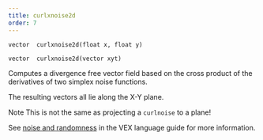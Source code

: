```yaml
---
title: curlxnoise2d
order: 7
---
```

`vector  curlxnoise2d(float x, float y)`

`vector  curlxnoise2d(vector xyt)`

Computes a divergence free vector field based on the cross product of the derivatives of two simplex noise functions.

The resulting vectors all lie along the X-Y plane.

Note
This is not the same as projecting a `curlnoise` to a plane!

See [noise and randomness](../random.html) in the VEX language
guide for more information.
